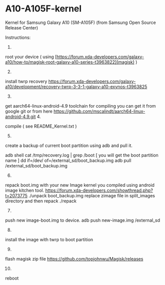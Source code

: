 # A10-A105F-kernel
Kernel for Samsung Galaxy A10 (SM-A105F) (from Samsung Open Source Release Center)


Instructions:


1. 
root your device ( using [https://forum.xda-developers.com/galaxy-a10/how-to/magisk-root-galaxy-a10-series-t3963822](magisk) )


2. 
install twrp recovery
https://forum.xda-developers.com/galaxy-a10/development/recovery-twrp-3-3-1-galaxy-a10-exynos-t3963825

3.

get aarch64-linux-android-4.9 toolchain for compiling
you can get it from google git or from here 
https://github.com/mscalindt/aarch64-linux-android-4.9.git
4.

compile ( see README_Kernel.txt )

5. 

create a backup of current boot partition using adb and pull it.

adb shell
cat /tmp/recovery.log | grep /boot 
[ you will get the boot partition name ]
dd if=/dev/<partition> of=/external_sd/boot_backup.img
adb pull /external_sd/boot_backup.img

6.
repack boot.img with your new Image kernel you compiled using android image kitchen tool.
https://forum.xda-developers.com/showthread.php?t=2073775
./unpack boot_backup.img
replace zimage file in split_images directory and then repack
./repack

7.
push new image-boot.img to device.
adb push new-image.img /external_sd

8.
install the image with twrp to boot partition

9.
flash magisk zip file https://github.com/topjohnwu/Magisk/releases

10.
reboot
